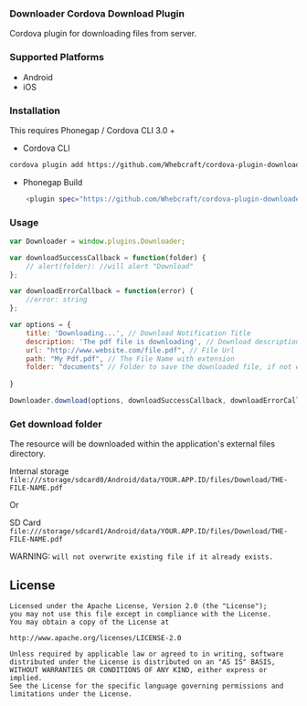### Downloader Cordova Download Plugin

Cordova plugin for downloading files from server.

### Supported Platforms

- Android
- iOS

### Installation

This requires Phonegap / Cordova CLI 3.0 +

- Cordova CLI

```sh
cordova plugin add https://github.com/Whebcraft/cordova-plugin-downloader
```


- Phonegap Build

```sh
    <plugin spec="https://github.com/Whebcraft/cordova-plugin-downloader.git" source="git" />
```

### Usage

```js
var Downloader = window.plugins.Downloader;

var downloadSuccessCallback = function(folder) {
    // alert(folder): //will alert "Download"
};

var downloadErrorCallback = function(error) {
    //error: string
};

var options = {
    title: 'Downloading...', // Download Notification Title
    description: 'The pdf file is downloading', // Download description Notification String
    url: "http://www.website.com/file.pdf", // File Url
    path: "My Pdf.pdf", // The File Name with extension
    folder: "documents" // Folder to save the downloaded file, if not exist it will be created
	
}

Downloader.download(options, downloadSuccessCallback, downloadErrorCallback);
```

### Get download folder

The resource will be downloaded within the application's external files directory.

Internal storage `file:///storage/sdcard0/Android/data/YOUR.APP.ID/files/Download/THE-FILE-NAME.pdf`

Or

SD Card `file:///storage/sdcard1/Android/data/YOUR.APP.ID/files/Download/THE-FILE-NAME.pdf`


WARNING: `will not overwrite existing file if it already exists.`

License
--------

    Licensed under the Apache License, Version 2.0 (the "License");
    you may not use this file except in compliance with the License.
    You may obtain a copy of the License at

    http://www.apache.org/licenses/LICENSE-2.0

    Unless required by applicable law or agreed to in writing, software
    distributed under the License is distributed on an "AS IS" BASIS,
    WITHOUT WARRANTIES OR CONDITIONS OF ANY KIND, either express or implied.
    See the License for the specific language governing permissions and
    limitations under the License.
